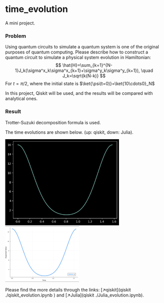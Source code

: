 # time_evolution

A mini project.

### Problem

Using quantum circuits to simulate a quantum system is one of the original purposes of quantum computing. Please describe how to construct a quantum circuit to simulate a physical system evolution in Hamiltonian:
$$
\hat{H}=\sum_{k=1}^{N-1}J_k(\sigma^x_k\sigma^x_{k+1}+\sigma^y_k\sigma^y_{k+1}), \quad J_k=\sqrt{k(N-k)}
$$
For $t=\pi/2$, where the initial state is $\ket{\psi(t=0)}=\ket{10\cdots0}_N$

In this project, Qiskit will be used, and the results will be compared with analytical ones.

### Result

Trotter-Suzuki decomposition formula is used.

The time evolutions are shown below. (up: qiskit, down: Julia).

<img src="./assets/image-20230414232303710-1510988.png" alt="image-20230414232303710" style="zoom:67%;" /><img src="./assets/Screenshot 2023-04-14 at 23.34.34-1511699.png" alt="Screenshot 2023-04-14 at 23.34.34" style="zoom:23%;" />

Please find the more details through the links: [↗️qiskit](qiskit ./qiskit_evolution.ipynb ) and [↗️Julia](qiskit ./Julia_evolution.ipynb).


